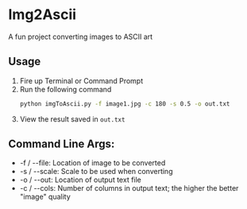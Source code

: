# Img2Ascii
A fun project converting images to ASCII art
## Usage
1. Fire up Terminal or Command Prompt
2. Run the following command
    ```cmd
    python imgToAscii.py -f image1.jpg -c 180 -s 0.5 -o out.txt
   ```
3. View the result saved in ```out.txt```  
## Command Line Args:
  - -f / --file: Location of image to be converted
  - -s / --scale: Scale to be used when converting
  - -o / --out: Location of output text file
  - -c / --cols: Number of columns in output text; the higher the better "image" quality

